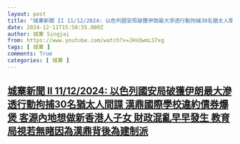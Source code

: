 ```yaml
---
layout: post
title: "城寨新聞 II 11/12/2024: 以色列國安局破獲伊朗最大滲透行動拘捕30名猶太人間諜 漢鼎國際學校違約債券爆煲 客源內地想做新香港人子女 財政混亂早早發生 教育局視若無睹因為漢鼎背後為建制派"
date: 2024-12-11T15:50:55.000Z
author: 城寨 Singjai
from: https://www.youtube.com/watch?v=JHsQwmLS7xg
tags: [ 城寨 ]
comments: True
categories: [ 城寨 ]
---
```

<!--1733932255000-->
[城寨新聞 II 11/12/2024: 以色列國安局破獲伊朗最大滲透行動拘捕30名猶太人間諜 漢鼎國際學校違約債券爆煲 客源內地想做新香港人子女 財政混亂早早發生 教育局視若無睹因為漢鼎背後為建制派](https://www.youtube.com/watch?v=JHsQwmLS7xg)
------

<div>

</div>
